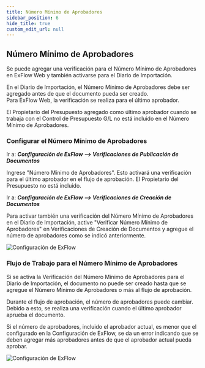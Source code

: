 ```yaml
---
title: Número Mínimo de Aprobadores
sidebar_position: 6
hide_title: true
custom_edit_url: null
---
```

## Número Mínimo de Aprobadores
Se puede agregar una verificación para el Número Mínimo de Aprobadores en ExFlow Web y también activarse para el Diario de Importación.

En el Diario de Importación, el Número Mínimo de Aprobadores debe ser agregado antes de que el documento pueda ser creado.<br/>
Para ExFlow Web, la verificación se realiza para el último aprobador.

El Propietario del Presupuesto agregado como último aprobador cuando se trabaja con el Control de Presupuesto G/L no está incluido en el Número Mínimo de Aprobadores.


### Configurar el Número Mínimo de Aprobadores
Ir a: ***Configuración de ExFlow --> Verificaciones de Publicación de Documentos***

Ingrese "Número Mínimo de Aprobadores". Esto activará una verificación para el último aprobador en el flujo de aprobación. El Propietario del Presupuesto no está incluido.

Ir a: ***Configuración de ExFlow --> Verificaciones de Creación de Documentos***

Para activar también una verificación del Número Mínimo de Aprobadores en el Diario de Importación, active "Verificar Número Mínimo de Aprobadores" en Verificaciones de Creación de Documentos y agregue el número de aprobadores como se indicó anteriormente.


![Configuración de ExFlow](@site/static/img/media/exflow-setup-doc-creation-doc-posting-checks-001.png)


### Flujo de Trabajo para el Número Mínimo de Aprobadores
Si se activa la Verificación del Número Mínimo de Aprobadores para el Diario de Importación, el documento no puede ser creado hasta que se agregue el Número Mínimo de Aprobadores o más al flujo de aprobación.

Durante el flujo de aprobación, el número de aprobadores puede cambiar. Debido a esto, se realiza una verificación cuando el último aprobador aprueba el documento.

Si el número de aprobadores, incluido el aprobador actual, es menor que el configurado en la Configuración de ExFlow, se da un error indicando que se deben agregar más aprobadores antes de que el aprobador actual pueda aprobar.


![Configuración de ExFlow](@site/static/img/media/dynamic-error-web-001.png)

